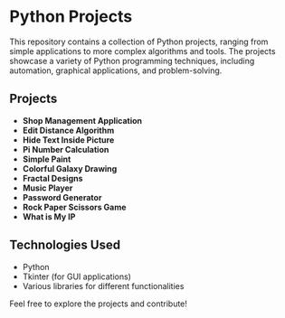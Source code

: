 # Python Projects

This repository contains a collection of Python projects, ranging from simple applications to more complex algorithms and tools. The projects showcase a variety of Python programming techniques, including automation, graphical applications, and problem-solving.

## Projects
- **Shop Management Application**
- **Edit Distance Algorithm**
- **Hide Text Inside Picture**
- **Pi Number Calculation**
- **Simple Paint**
- **Colorful Galaxy Drawing**
- **Fractal Designs**
- **Music Player**
- **Password Generator**
- **Rock Paper Scissors Game**
- **What is My IP**

## Technologies Used
- Python
- Tkinter (for GUI applications)
- Various libraries for different functionalities

Feel free to explore the projects and contribute!

